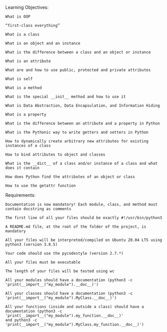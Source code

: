 Learning Objectives:

    What is OOP

    “first-class everything”

    What is a class

    What is an object and an instance

    What is the difference between a class and an object or instance

    What is an attribute

    What are and how to use public, protected and private attributes

    What is self

    What is a method

    What is the special __init__ method and how to use it

    What is Data Abstraction, Data Encapsulation, and Information Hiding

    What is a property

    What is the difference between an attribute and a property in Python

    What is the Pythonic way to write getters and setters in Python

    How to dynamically create arbitrary new attributes for existing instances of a class

    How to bind attributes to object and classes

    What is the __dict__ of a class and/or instance of a class and what does it contain

    How does Python find the attributes of an object or class

    How to use the getattr function






Requirements:

    Documentation is now mandatory! Each module, class, and method must contain docstring as comments

    The first line of all your files should be exactly #!/usr/bin/python3

    A README.md file, at the root of the folder of the project, is mandatory

    All your files will be interpreted/compiled on Ubuntu 20.04 LTS using python3 (version 3.8.5)

    Your code should use the pycodestyle (version 2.7.*)

    All your files must be executable

    The length of your files will be tested using wc

    All your modules should have a documentation (python3 -c 'print(__import__("my_module").__doc__)')

    All your classes should have a documentation (python3 -c 'print(__import__("my_module").MyClass.__doc__)')

    All your functions (inside and outside a class) should have a documentation (python3 -c 'print(__import__("my_module").my_function.__doc__)'
    and python3 -c 'print(__import__("my_module").MyClass.my_function.__doc__)')
